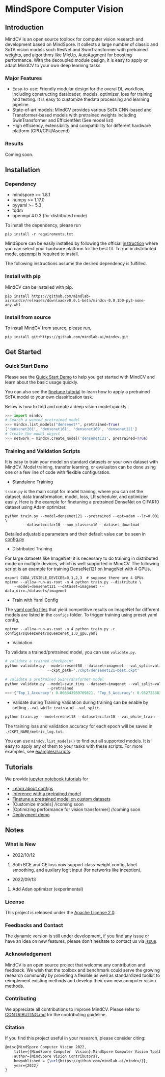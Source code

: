 # MindSpore Computer Vision

## Introduction
MindCV is an open source toolbox for computer vision research and development based on MindSpore. It collects a large number of classic and SoTA vision models such ResNet and SwinTransformer with pretrained weights, and algorithms like MixUp, AutoAugment for boosting performance. With the decoupled module design, it is easy to apply or adapt MindCV to your own deep learning tasks. 

### Major Features
- Easy-to-use: Friendly modular design for the overal DL workflow, including constructing dataloader, models, optimizer, loss for training and testing. It is easy to customize thedata processing and learning pipeline. 
- State-of-art models: MindCV provides various SoTA CNN-based and Transformer-based models with pretrained weights including SwinTransformer and EfficientNet (See model list) 
- High efficiency, extensibility and compatibility for different hardware platform  (GPU/CPU/Ascend)

### Results

Coming soon.


## Installation

### Dependency

- mindspore >= 1.8.1
- numpy >= 1.17.0
- pyyaml >= 5.3
- tqdm
- openmpi 4.0.3 (for distributed mode) 

To install the dependency, please run
```shell
pip install -r requirements.txt
```

MindSpore can be easily installed by following the official [instruction](https://www.mindspore.cn/install) where you can select your hardware platform for the best fit. To run in distributed mode, [openmpi](https://www.open-mpi.org/software/ompi/v4.0/) is required to install.   

The following instructions assume the desired dependency is fulfilled. 

### Install with pip
MindCV can be installed with pip. 
```shell
pip install https://github.com/mindlab-ai/mindcv/releases/download/v0.0.1-beta/mindcv-0.0.1b0-py3-none-any.whl
```

### Install from source
To install MindCV from source, please run,
```shell
pip install git+https://github.com/mindlab-ai/mindcv.git
```

## Get Started 

### Quick Start Demo
Please see the [Quick Start Demo](quick_start.ipynb) to help you get started with MindCV and learn about the basic usage quickly. 

You can also see the [finetune tutorial](tutorials/finetune.ipynb) to learn how to apply a pretrained SoTA model to your own classification task. 

Below is how to find and  create a deep vision model quickly.  

```python
>>> import mindcv 
# Search a wanted pretrained model 
>>> mindcv.list_models("densenet*", pretrained=True)
['densenet201', 'densenet161', 'densenet169', 'densenet121']
# Create the model object
>>> network = mindcv.create_model('densenet121', pretrained=True)
```

### Training and Validation Scripts
It is easy to train your model on standard datasets or your own dataset with MindCV. Model training, transfer learning, or evaluaiton can be done using one or a few line of code with flexible configuration. 

- Standalone Training

`train.py` is the main script for model training, where you can set the dataset, data transformation, model, loss, LR scheduler, and optimizier easily. Here is the example for finetuning a pretrained DenseNet on CIFAR10 dataset using Adam optimizer.
``` shell
python train.py --model=densenet121 --pretrained --opt=adam --lr=0.001 \
		--dataset=cifar10 --num_classes=10 --dataset_download    
```

Detailed adjustable parameters and their default value can be seen in [config.py](config.py)

- Distributed Training

For large datasets like ImageNet, it is necessary to do training in distributed mode on multiple devices, which is well supported in MindCV. The following script is an example for training DenseNet121 on ImageNet with 4 GPUs.   

```shell
export CUDA_VISIBLE_DEVICES=0,1,2,3  # suppose there are 4 GPUs
mpirun --allow-run-as-root -n 4 python train.py --distribute \
	--model=densenet121 --dataset=imagenet --data_dir=./datasets/imagenet   
```

- Train with Yaml Config

The [yaml config files](configs) that yield competitive results on ImageNet for different models are listed in the `configs` folder. To trigger training using preset yaml config, 

```shell
mpirun --allow-run-as-root -n 4 python train.py -c configs/squeezenet/squeezenet_1.0_gpu.yaml    
```

- Validation

To validate a trained/pretrained model, you can use `validate.py`. 
```python
# validate a trained checkpoint
python validate.py --model=resnet50 --dataset=imagenet --val_split=validation \
		           --ckpt_path='./ckpt/densenet121-best.ckpt' 

# validate a pretrained SwinTransformer model 
python validate.py --model=swin_tiny --dataset=imagenet --val_split=validation \
		           --pretrained
>>> {'Top_1_Accuracy': 0.808343989769821, 'Top_5_Accuracy': 0.9527253836317136, 'loss': 0.8474242982580839}
``` 

- Validate during Training
Validation during training can be enable by setting `--val_while_train` and `--val_split`.
```python
python train.py --model=resnet18 --dataset=cifar10 --val_while_train --val_split=test --val_interval=1
``` 
The training loss and validation accuracy for each epoch  will be saved in `./CKPT_NAME/metric_log.txt`.


You can use `mindcv.list_models()` to find out all supported models. It is easy to apply any of them to your  tasks with these scripts. For more examples, see [examples/scripts](examples/scripts). 

## Tutorials
We provide [jupyter notebook tutorials](tutorials) for  

- [Learn about configs](tutorials/learn_about_config.ipynb)  
- [Inference with a pretrained model](tutorials/inference.ipynb) 
- [Finetune a pretrained model on custom datasets](tutorials/finetune.ipynb) 
- [Customize models] //coming soon
- [Optimizing performance for vision transformer] //coming soon
- [Deployment demo](tutorials/deployment.ipynb) 


## Notes
### What is New 
- 2022/10/12
1. Both BCE and CE loss now support class-weight config, label smoothing, and auxilary logit input (for networks like inception).
- 2022/09/13
1. Add Adan optimizer (experimental) 

### License

This project is released under the [Apache License 2.0](LICENSE.md).

### Feedbacks and Contact

The dynamic version is still under development, if you find any issue or have an idea on new features, please don't hesitate to contact us via [issue](https://github.com/mindlab-ai/mindcv/issues).

### Acknowledgement

MindCV is an open source project that welcome any contribution and feedback. We wish that the toolbox and benchmark could serve the growing research community by providing a flexible as well as standardized toolkit to reimplement existing methods and develop their own new computer vision methods.

### Contributing

We appreciate all contributions to improve MindCV. Please refer to [CONTRIBUTING.md](CONTRIBUTING.md) for the contributing guideline.

### Citation

If you find this project useful in your research, please consider citing:

```latex
@misc{MindSpore Computer Vision 2022,
    title={{MindSpore Computer  Vision}:MindSpore Computer Vision Toolbox and Benchmark},
    author={MindSpore Vision Contributors},
    howpublished = {\url{https://github.com/mindlab-ai/mindcv/}},
    year={2022}
}
```
